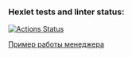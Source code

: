 ### Hexlet tests and linter status:
[![Actions Status](https://github.com/Perceptor89/python-project-lvl4/workflows/hexlet-check/badge.svg)](https://github.com/Perceptor89/python-project-lvl4/actions)

[Пример работы менеджера](https://protected-harbor-92063.herokuapp.com "проект на Heroku.com")